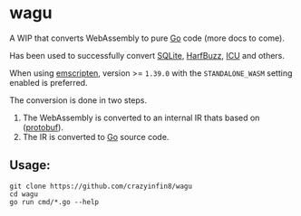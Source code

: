 # wagu

A WIP that converts WebAssembly to pure [Go][1] code (more docs to come).

Has been used to successfully convert [SQLite][2], [HarfBuzz][3], [ICU][4]
and others.

When using [emscripten][5], version >= `1.39.0` with the `STANDALONE_WASM`
setting enabled is preferred.

The conversion is done in two steps.

1. The WebAssembly is converted to an internal IR thats based on ([protobuf][6]).
2. The IR is converted to [Go][1] source code.

## Usage:

```console
git clone https://github.com/crazyinfin8/wagu
cd wagu
go run cmd/*.go --help
```

[1]: https://golang.org
[2]: https://sqlite.org/index.html
[3]: http://harfbuzz.org/
[4]: http://site.icu-project.org
[5]: https://emscripten.org
[6]: https://developers.google.com/protocol-buffers
